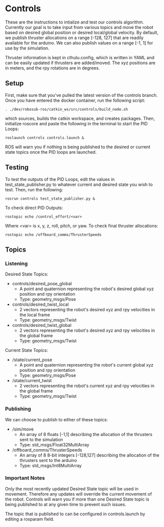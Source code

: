# Controls


These are the instructions to intialize and test our controls algorithm. Currently our goal is to take input from various topics and move the robot based on desired global position or desired local/global velocity. By default, we publish thruster allocations on a range [-128, 127] that are readily available for the arduino. We can also publish values on a range [-1, 1] for use by the simulation.

Thruster information is kept in cthulu.config, which is written in YAML and can be easily updated if thrusters are added/moved. The xyz positions are in meters, and the rpy rotations are in degrees.

## Setup

First, make sure that you've pulled the latest version of the controls branch. Once you have entered the docker container, run the following script:

```
. ./dev/robosub-ros/catkin_ws/src/controls/build_node.sh
```

which sources, builds the catkin workspace, and creates packages. Then, initialize roscore and paste the following in the terminal to start the PID Loops:

```
roslaunch controls controls.launch &
```

ROS will warn you if nothing is being published to the desired or current state topics once the PID loops are launched.

## Testing

To test the outputs of the PID Loops, edit the values in test_state_publisher.py to whatever current and desired state you wish to test. Then, run the following:

```
rosrun controls test_state_publisher.py &
```

To check direct PID Outputs:

```
rostopic echo /control_effort/<var>
```

Where &lt;var&gt; is x, y, z, roll, pitch, or yaw. To check final thruster allocations:

```
rostopic echo /offboard_comms/ThrusterSpeeds
```


## Topics

### Listening

Desired State Topics:

  - controls/desired_pose_global
    + A point and quaternion representing the robot's desired global xyz position and rpy orientation
    + Type: geometry_msgs/Pose
  - controls/desired_twist_local
    + 2 vectors representing the robot's desired xyz and rpy velocities in the local frame
    + Type: geometry_msgs/Twist
  - controls/desired_twist_global
    + 2 vectors representing the robot's desired xyz and rpy velocities in the global frame
    + Type: geometry_msgs/Twist

Current State Topics:

  - /state/current_pose
    + A point and quaternion representing the robot's current global xyz position and rpy orientation
    + Type: geometry_msgs/Pose
  - /state/current_twist
    + 2 vectors representing the robot's current xyz and rpy velocities in the global frame
    + Type: geometry_msgs/Twist

### Publishing

We can choose to publish to either of these topics:

  - /sim/move
    + An array of 8 floats [-1,1] describing the allocation of the thrusters sent to the simulation
    + Type: std_msgs/Float32MultiArray
  - /offboard_comms/ThrusterSpeeds
    + An array of 8 8-bit integers [-128,127] describing the allocation of the thrusters sent to the arduino
    + Type: std_msgs/Int8MultiArray

### Important Notes

Only the most recently updated Desired State topic will be used in movement. Therefore any updates will override the current movement of the robot. Controls will warn you if more than one Desired State topic is being published to at any given time to prevent such issues.

The topic that is published to can be configured in controls.launch by editing a rosparam field.
